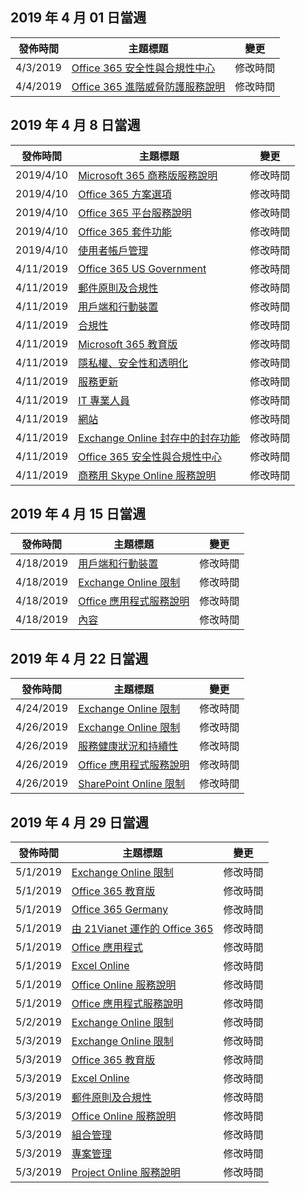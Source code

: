 <!-- This file is generated automatically each week. Changes made to this file will be overwritten.-->




## <a name="week-of-april-01-2019"></a>2019 年 4 月 01 日當週


| 發佈時間 |主題標題 | 變更 |
|------|------------|--------|
| 4/3/2019 | [Office 365 安全性與合規性中心](/Office365/ServiceDescriptions/office-365-platform-service-description/office-365-securitycompliance-center) | 修改時間 |
| 4/4/2019 | [Office 365 進階威脅防護服務說明](/Office365/ServiceDescriptions/office-365-advanced-threat-protection-service-description) | 修改時間 |


## <a name="week-of-april-08-2019"></a>2019 年 4 月 8 日當週


| 發佈時間 |主題標題 | 變更 |
|------|------------|--------|
| 2019/4/10 | [Microsoft 365 商務版服務說明](/Office365/ServiceDescriptions/microsoft-365-business-service-description) | 修改時間 |
| 2019/4/10 | [Office 365 方案選項](/Office365/ServiceDescriptions/office-365-platform-service-description/office-365-plan-options) | 修改時間 |
| 2019/4/10 | [Office 365 平台服務說明](/Office365/ServiceDescriptions/office-365-platform-service-description/office-365-platform-service-description) | 修改時間 |
| 2019/4/10 | [Office 365 套件功能](/Office365/ServiceDescriptions/office-365-platform-service-description/office-365-suite-features) | 修改時間 |
| 2019/4/10 | [使用者帳戶管理](/Office365/ServiceDescriptions/office-365-platform-service-description/user-account-management) | 修改時間 |
| 4/11/2019 | [Office 365 US Government](/Office365/ServiceDescriptions/office-365-platform-service-description/office-365-us-government/office-365-us-government) | 修改時間 |
| 4/11/2019 | [郵件原則及合規性](/Office365/ServiceDescriptions/exchange-online-protection-service-description/messaging-policy-and-compliance-servicedesc) | 修改時間 |
| 4/11/2019 | [用戶端和行動裝置](/Office365/ServiceDescriptions/exchange-online-service-description/clients-and-mobile-devices) | 修改時間 |
| 4/11/2019 | [合規性](/Office365/ServiceDescriptions/office-365-platform-service-description/compliance-servicedesc) | 修改時間 |
| 4/11/2019 | [Microsoft 365 教育版](/Office365/ServiceDescriptions/office-365-platform-service-description/microsoft-365-education) | 修改時間 |
| 4/11/2019 | [隱私權、安全性和透明化](/Office365/ServiceDescriptions/office-365-platform-service-description/privacy-security-and-transparency) | 修改時間 |
| 4/11/2019 | [服務更新](/Office365/ServiceDescriptions/office-365-platform-service-description/service-updates) | 修改時間 |
| 4/11/2019 | [IT 專業人員](/Office365/ServiceDescriptions/sharepoint-online-service-description/it-professional) | 修改時間 |
| 4/11/2019 | [網站](/Office365/ServiceDescriptions/sharepoint-online-service-description/sites-servicedesc) | 修改時間 |
| 4/11/2019 | [Exchange Online 封存中的封存功能](/Office365/ServiceDescriptions/exchange-online-archiving-service-description/archive-features) | 修改時間 |
| 4/11/2019 | [Office 365 安全性與合規性中心](/Office365/ServiceDescriptions/office-365-platform-service-description/office-365-securitycompliance-center) | 修改時間 |
| 4/11/2019 | [商務用 Skype Online 服務說明](/Office365/ServiceDescriptions/skype-for-business-online-service-description/skype-for-business-online-service-description) | 修改時間 |


## <a name="week-of-april-15-2019"></a>2019 年 4 月 15 日當週


| 發佈時間 |主題標題 | 變更 |
|------|------------|--------|
| 4/18/2019 | [用戶端和行動裝置](/Office365/ServiceDescriptions/exchange-online-service-description/clients-and-mobile-devices) | 修改時間 |
| 4/18/2019 | [Exchange Online 限制](/Office365/ServiceDescriptions/exchange-online-service-description/exchange-online-limits) | 修改時間 |
| 4/18/2019 | [Office 應用程式服務說明](/Office365/ServiceDescriptions/office-applications-service-description/office-applications-service-description) | 修改時間 |
| 4/18/2019 | [內容](/Office365/ServiceDescriptions/sharepoint-online-service-description/content) | 修改時間 |


## <a name="week-of-april-22-2019"></a>2019 年 4 月 22 日當週


| 發佈時間 |主題標題 | 變更 |
|------|------------|--------|
| 4/24/2019 | [Exchange Online 限制](/Office365/ServiceDescriptions/exchange-online-service-description/exchange-online-limits) | 修改時間 |
| 4/26/2019 | [Exchange Online 限制](/Office365/ServiceDescriptions/exchange-online-service-description/exchange-online-limits) | 修改時間 |
| 4/26/2019 | [服務健康狀況和持續性](/Office365/ServiceDescriptions/office-365-platform-service-description/service-health-and-continuity) | 修改時間 |
| 4/26/2019 | [Office 應用程式服務說明](/Office365/ServiceDescriptions/office-applications-service-description/office-applications-service-description) | 修改時間 |
| 4/26/2019 | [SharePoint Online 限制](/Office365/ServiceDescriptions/sharepoint-online-service-description/sharepoint-online-limits) | 修改時間 |


## <a name="week-of-april-29-2019"></a>2019 年 4 月 29 日當週


| 發佈時間 |主題標題 | 變更 |
|------|------------|--------|
| 5/1/2019 | [Exchange Online 限制](/Office365/ServiceDescriptions/exchange-online-service-description/exchange-online-limits) | 修改時間 |
| 5/1/2019 | [Office 365 教育版](/Office365/ServiceDescriptions/office-365-platform-service-description/office-365-education) | 修改時間 |
| 5/1/2019 | [Office 365 Germany](/Office365/ServiceDescriptions/office-365-platform-service-description/office-365-germany) | 修改時間 |
| 5/1/2019 | [由 21Vianet 運作的 Office 365](/Office365/ServiceDescriptions/office-365-platform-service-description/office-365-operated-by-21vianet) | 修改時間 |
| 5/1/2019 | [Office 應用程式](/Office365/ServiceDescriptions/office-applications-service-description/office-applications) | 修改時間 |
| 5/1/2019 | [Excel Online](/Office365/ServiceDescriptions/office-online-service-description/excel-online) | 修改時間 |
| 5/1/2019 | [Office Online 服務說明](/Office365/ServiceDescriptions/office-online-service-description/office-online-service-description) | 修改時間 |
| 5/1/2019 | [Office 應用程式服務說明](/Office365/ServiceDescriptions/office-applications-service-description/office-applications-service-description) | 修改時間 |
| 5/2/2019 | [Exchange Online 限制](/Office365/ServiceDescriptions/exchange-online-service-description/exchange-online-limits) | 修改時間 |
| 5/3/2019 | [Exchange Online 限制](/Office365/ServiceDescriptions/exchange-online-service-description/exchange-online-limits) | 修改時間 |
| 5/3/2019 | [Office 365 教育版](/Office365/ServiceDescriptions/office-365-platform-service-description/office-365-education) | 修改時間 |
| 5/3/2019 | [Excel Online](/Office365/ServiceDescriptions/office-online-service-description/excel-online) | 修改時間 |
| 5/3/2019 | [郵件原則及合規性](/Office365/ServiceDescriptions/exchange-online-service-description/message-policy-and-compliance) | 修改時間 |
| 5/3/2019 | [Office Online 服務說明](/Office365/ServiceDescriptions/office-online-service-description/office-online-service-description) | 修改時間 |
| 5/3/2019 | [組合管理](/Office365/ServiceDescriptions/project-online-service-description/portfolio-management) | 修改時間 |
| 5/3/2019 | [專案管理](/Office365/ServiceDescriptions/project-online-service-description/project-management) | 修改時間 |
| 5/3/2019 | [Project Online 服務說明](/Office365/ServiceDescriptions/project-online-service-description/project-online-service-description) | 修改時間 |
